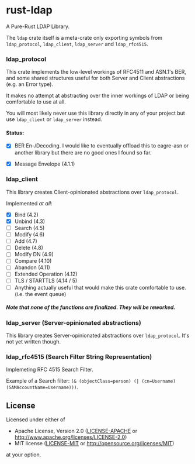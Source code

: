 rust-ldap
=========

A Pure-Rust LDAP Library.

The `ldap` crate itself is a meta-crate only exporting symbols from `ldap_protocol`, `ldap_client`,
`ldap_server` and `ldap_rfc4515`.

### ldap_protocol

This crate implements the low-level workings of RFC4511 and ASN.1's BER, and some shared structures
useful for both Server and Client abstractions (e.g. an Error type).

It makes no attempt at abstracting over the inner workings of LDAP or being comfortable to use at
all.

You will most likely never use this library directly in any of your project but use `ldap_client` or
`ldap_server` instead.

#### Status:

- [x] BER En-/Decoding. I would like to eventually offload this to eagre-asn or another library but
      there are no good ones I found so far.
- [x] Message Envelope (4.1.1)


### ldap_client

This library creates Client-opinionated abstractions over `ldap_protocol`.

Implemented *at all*:

- [x] Bind (4.2)
- [x] Unbind (4.3)
- [ ] Search (4.5)
- [ ] Modify (4.6)
- [ ] Add (4.7)
- [ ] Delete (4.8)
- [ ] Modify DN (4.9)
- [ ] Compare (4.10)
- [ ] Abandon (4.11)
- [ ] Extended Operation (4.12)
- [ ] TLS / STARTTLS (4.14 / 5)
- [ ] Anything actually useful that would make this crate comfortable to use. (i.e. the event queue)

##### Note that none of the functions are finalized. They will be reworked.


### ldap_server (Server-opinionated abstractions)

This library creates Server-opinionated abstractions over `ldap_protocol`.
It's not yet written though.


### ldap_rfc4515 (Search Filter String Representation)

Implemeting RFC 4515 Search Filter.

Example of a Search filter: `(& (objectClass=person) (| (cn=Username) (SAMAccountName=Username)))`.


## License

Licensed under either of

 * Apache License, Version 2.0 ([LICENSE-APACHE](LICENSE-APACHE) or http://www.apache.org/licenses/LICENSE-2.0)
 * MIT license ([LICENSE-MIT](LICENSE-MIT) or http://opensource.org/licenses/MIT)

at your option.
